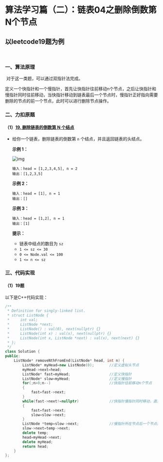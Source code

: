 # 算法学习篇（二）：链表04之删除倒数第N个节点

## 以leetcode19题为例

​		

### 一、算法原理

​		对于这一类题，可以通过双指针法完成。

​		定义一个快指针和一个慢指针，首先让快指针往前移动n个节点，之后让快指针和慢指针同时往前移动，当快指针移动到链表最后一个节点时，慢指针正好指向需要删除的节点的前一个节点，此时可以进行删除节点操作。

### 二、力扣原题

#### （1）[19. 删除链表的倒数第 N 个结点](https://leetcode.cn/problems/remove-nth-node-from-end-of-list/)

- 给你一个链表，删除链表的倒数第 `n` 个结点，并且返回链表的头结点。

   

  **示例 1：**

  ![img](https://assets.leetcode.com/uploads/2020/10/03/remove_ex1.jpg)

  ```
  输入：head = [1,2,3,4,5], n = 2
  输出：[1,2,3,5]
  ```

  **示例 2：**

  ```
  输入：head = [1], n = 1
  输出：[]
  ```

  **示例 3：**

  ```
  输入：head = [1,2], n = 1
  输出：[1]
  ```

   

  **提示：**

  - 链表中结点的数目为 `sz`
  - `1 <= sz <= 30`
  - `0 <= Node.val <= 100`
  - `1 <= n <= sz`



### 三、代码实现

#### （1）19题

以下是C++代码实现：

```c++
/**
 * Definition for singly-linked list.
 * struct ListNode {
 *     int val;
 *     ListNode *next;
 *     ListNode() : val(0), next(nullptr) {}
 *     ListNode(int x) : val(x), next(nullptr) {}
 *     ListNode(int x, ListNode *next) : val(x), next(next) {}
 * };
 */
class Solution {
public:
    ListNode* removeNthFromEnd(ListNode* head, int n) {
        ListNode* myHead=new ListNode(0);		//定义虚拟头节点
        myHead->next=head;
        ListNode* fast=myHead;					//定义快指针
        ListNode* slow=myHead;					//定义慢指针
        for(;n>0;n--)							//快指针往前移动n个节点
        {
            fast=fast->next;
        }
        while(fast->next!=nullptr)				//快指针慢指针同时移动，直到快指针指向链表最后一个节点
        {
            fast=fast->next;
            slow=slow->next;
        }
        ListNode *temp=slow->next;				//慢指针所在节点后一个节点是需要删除的节点，进行删除操作
        slow->next=temp->next;
        delete temp;
        head=myHead->next;
        delete myHead;
        return head;
    }
};
```
